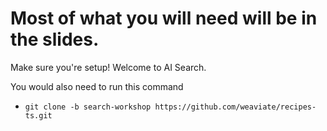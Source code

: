 # Most of what you will need will be in the slides.

Make sure you're setup! 
Welcome to AI Search. 


You would also need to run this command
- `git clone -b search-workshop https://github.com/weaviate/recipes-ts.git`
